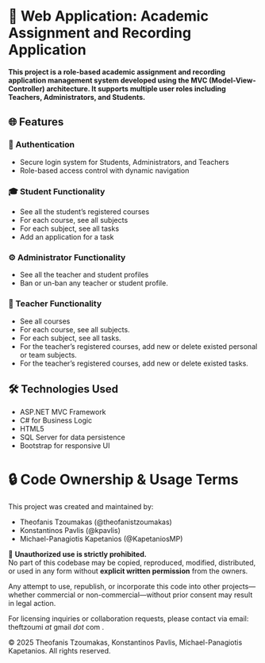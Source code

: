 # 📝 Web Application: Academic Assignment and Recording Application
**This project is a role-based academic assignment and recording application management system developed using the MVC (Model-View-Controller) architecture. It supports multiple user roles including Teachers, Administrators, and Students.**

## 🌐 Features
### 🔐 Authentication
-	Secure login system for Students, Administrators, and Teachers
-	Role-based access control with dynamic navigation
### 🎓 Student Functionality
-	See all the student’s registered courses
-	For each course, see all subjects
-	For each subject, see all tasks
-	Add an application for a task
### ⚙️ Administrator Functionality
-	See all the teacher and student profiles
-	Ban or un-ban any teacher or student profile.
### 💼 Teacher Functionality
-	See all courses
-	For each course, see all subjects.
-	For each subject, see all tasks.
-	For the teacher’s registered courses, add new or delete existed personal or team subjects.
-	For the teacher’s registered courses, add new or delete existed tasks.

## 🛠️ Technologies Used

- ASP.NET MVC Framework
- C# for Business Logic
- HTML5
- SQL Server for data persistence
- Bootstrap for responsive UI

# 🔒 Code Ownership & Usage Terms

This project was created and maintained by:

- Theofanis Tzoumakas (@theofanistzoumakas)
- Konstantinos Pavlis (@kpavlis)
- Michael-Panagiotis Kapetanios (@KapetaniosMP)

🚫 **Unauthorized use is strictly prohibited.**  
No part of this codebase may be copied, reproduced, modified, distributed, or used in any form without **explicit written permission** from the owners.

Any attempt to use, republish, or incorporate this code into other projects—whether commercial or non-commercial—without prior consent may result in legal action.

For licensing inquiries or collaboration requests, please contact via email: theftzoumi _at_ gmail _dot_ com .

© 2025 Theofanis Tzoumakas, Konstantinos Pavlis, Michael-Panagiotis Kapetanios. All rights reserved.
